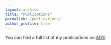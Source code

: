 ```yaml
---
layout: archive
title: "Publications"
permalink: /publications/
author_profile: true
---
```


You can find a full list of my publications on [ADS](https://ui.adsabs.harvard.edu/search/p_=0&q=docs(9cd981069a8bc6f17cc0de4476517633)&sort=date%20desc%2C%20bibcode%20desc).
